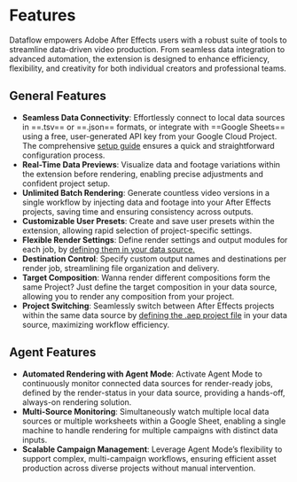 # Features

Dataflow empowers Adobe After Effects users with a robust suite of tools to streamline data-driven video production. From seamless data integration to advanced automation, the extension is designed to enhance efficiency, flexibility, and creativity for both individual creators and professional teams.

## General Features
- **Seamless Data Connectivity**: Effortlessly connect to local data sources in ==.tsv== or ==.json== formats, or integrate with ==Google Sheets== using a free, user-generated API key from your Google Cloud Project. The comprehensive [setup guide](../documentation/google-api.md) ensures a quick and straightforward configuration process.
- **Real-Time Data Previews**: Visualize data and footage variations within the extension before rendering, enabling precise adjustments and confident project setup.
- **Unlimited Batch Rendering**: Generate countless video versions in a single workflow by injecting data and footage into your After Effects projects, saving time and ensuring consistency across outputs.
- **Customizable User Presets**: Create and save user presets within the extension, allowing rapid selection of project-specific settings.
- **Flexible Render Settings**: Define render settings and output modules for each job, by [defining them in your data source.](../documentation/data-sources.md/##-Dataflow-Columns)
- **Destination Control**: Specify custom output names and destinations per render job, streamlining file organization and delivery.
- **Target Composition**: Wanna render different compositions form the same Project? Just define the target composition in your data source, allowing you to render any composition from your project.
- **Project Switching**: Seamlessly switch between After Effects projects within the same data source by [defining the .aep project file](../documentation/data-sources.md/##-Dataflow-Columns) in your data source, maximizing workflow efficiency.

## Agent Features
- **Automated Rendering with Agent Mode**: Activate Agent Mode to continuously monitor connected data sources for render-ready jobs, defined by the render-status in your data source, providing a hands-off, always-on rendering solution.
- **Multi-Source Monitoring**: Simultaneously watch multiple local data sources or multiple worksheets within a Google Sheet, enabling a single machine to handle rendering for multiple campaigns with distinct data inputs.
- **Scalable Campaign Management**: Leverage Agent Mode’s flexibility to support complex, multi-campaign workflows, ensuring efficient asset production across diverse projects without manual intervention.